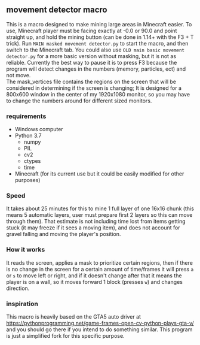 ## movement detector macro
 This is a macro  designed to make mining large areas in Minecraft easier.
To use, Minecraft player must be facing exactly at -0.0 or 90.0 and point straight up, and hold the mining button (can be done in 1.14+ with the F3 + T trick).
Run `MAIN masked movement detector.py` to start the macro, and then switch to the Minecraft tab. You could also use `OLD main basic movement detector.py` for a more basic version without masking, but it is not as reliable.
Currently the best way to pause it is to press F3 because the program will detect changes in the numbers (memory, particles, ect) and not move.  
 The mask_vertices file contains the regions on the screen that will be considered in determining if the screen is changing;
It is designed for a 800x600 window in the center of my 1920x1080 monitor, so you may have to change the numbers around for different sized monitors.

### requirements
* Windows computer
* Python 3.7
  - numpy
  - PIL
  - cv2
  - ctypes
  - time
* Minecraft (for its current use but it could be easily modified for other purposes)

### Speed
It takes about 25 minutes for this to mine 1 full layer of one 16x16 chunk (this means 5 automatic layers, user must prepare first 2 layers so this can move through them).
That estimate is not including time lost from items getting stuck (it may freeze if it sees a moving item), and does not account for gravel falling and moving the player's position.

### How it works
It reads the screen, applies a mask to prioritize certain regions, then if there is no change in the screen for a certain amount of time/frames
it will press `a` or `s` to move left or right, and if it doesn't change after that it means the player is on a wall, so it moves forward 1 block (presses `w`) and changes direction.

### inspiration
This macro is heavily based on the GTA5 auto driver at https://pythonprogramming.net/game-frames-open-cv-python-plays-gta-v/  
and you should go there if you intend to do something similar. This program is just a simplified fork for this specific purpose.
